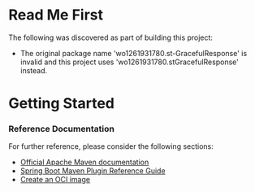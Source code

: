 # Read Me First
The following was discovered as part of building this project:

* The original package name 'wo1261931780.st-GracefulResponse' is invalid and this project uses 'wo1261931780.stGracefulResponse' instead.

# Getting Started

### Reference Documentation
For further reference, please consider the following sections:

* [Official Apache Maven documentation](https://maven.apache.org/guides/index.html)
* [Spring Boot Maven Plugin Reference Guide](https://docs.spring.io/spring-boot/docs/3.2.5/maven-plugin/reference/html/)
* [Create an OCI image](https://docs.spring.io/spring-boot/docs/3.2.5/maven-plugin/reference/html/#build-image)

